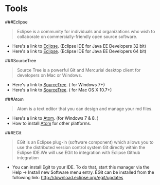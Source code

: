 # Tools

###Eclipse
> Eclipse is a community for individuals and organizations who wish to collaborate on commercially-friendly open source software.
* Here's a link to [Eclipse](https://www.eclipse.org/downloads/download.php?file=/technology/epp/downloads/release/luna/SR1a/eclipse-jee-luna-SR1a-win32.zip&mirror_id=1163). (Eclipse IDE for Java EE Developers 32 bit)
* Here's a link to [Eclipse](https://www.eclipse.org/downloads/download.php?file=/technology/epp/downloads/release/luna/SR1a/eclipse-java-luna-SR1a-win32-x86_64.zip&mirror_id=1163). (Eclipse IDE for Java EE Developers 64 bit)

###SourceTree

> Source Tree is a powerful Git and Mercurial desktop client for developers on Mac or Windows.
* Here's a link to [SourceTree](http://sourcetreeapp.com/download/). ( for Windows 7+)
* Here's a link to [SourceTree](http://sourcetreeapp.com/download/). ( for Mac OS X 10.7+)


###Atom
> Atom is a text editor that you can design and manage your md files.
* Here's a link to [Atom](http://sourcetreeapp.com/download/). (for Windows 7 & 8. )
* How to install [Atom](https://github.com/atom/atom/blob/master/README.md#building) for other platforms.

###EGit
> EGit is an Eclipse plug-in (software component) which allows you to use the distributed version control system Git directly within the Eclipse IDE.We will use EGit to integration with Eclipse Github integration

* You can install Egit to your IDE. To do that, start this manager via the Help → Install new Software menu entry. EGit can be installed from the following link:
http://download.eclipse.org/egit/updates
